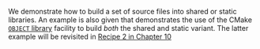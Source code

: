 We demonstrate how to build a set of source files into shared or static libraries.
An example is also given that demonstrates the use of the CMake [`OBJECT` library](https://cmake.org/cmake/help/latest/command/add_library.html#object-libraries)
facility to build _both_ the shared and static variant.
The latter example will be revisited in [Recipe 2 in Chapter 10](../../chapter-10/recipe-02/README.md)
